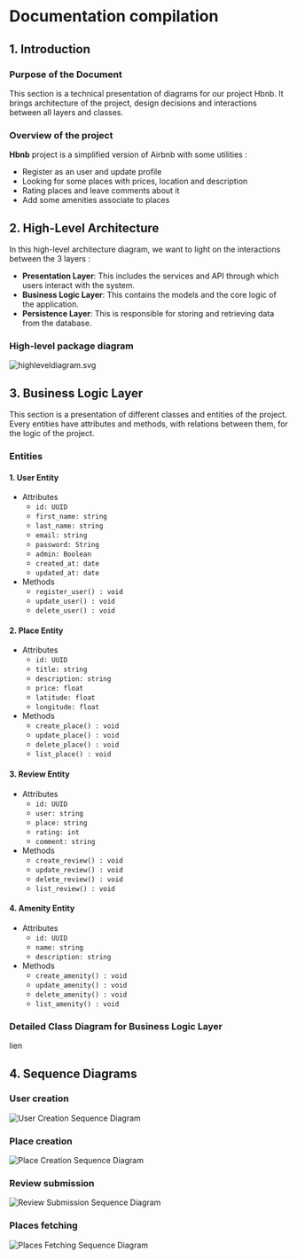 # **Documentation compilation**

## **1. Introduction**

### **Purpose of the Document**

This section is a technical presentation of diagrams for our project Hbnb. It brings architecture of the project, design decisions and interactions between all layers and classes.

### **Overview of the project**

**Hbnb** project is a simplified version of Airbnb with some utilities :

- Register as an user and update profile
- Looking for some places with prices, location and description
- Rating places and leave comments about it
- Add some amenities associate to places

## **2. High-Level Architecture**

In this high-level architecture diagram, we want to light on the interactions between the 3 layers :

- **Presentation Layer**: This includes the services and API through which users interact with the system.
- **Business Logic Layer**: This contains the models and the core logic of the application.
- **Persistence Layer**: This is responsible for storing and retrieving data from the database.

### **High-level package diagram**

![highleveldiagram.svg](https://www.mermaidchart.com/app/projects/4f606910-aade-4225-97bf-a75f73d348bc/diagrams/39abef38-27ca-4c3e-848c-8e29b1a4f96b/version/v0.1/edit)

## **3. Business Logic Layer**

This section is a presentation of different classes and entities of the project. Every entities have attributes and methods, with relations between them, for the logic of the project.

### **Entities**

#### **1. User Entity**

- Attributes
  - `id: UUID`
  - `first_name: string`
  - `last_name: string`
  - `email: string`
  - `password: String`
  - `admin: Boolean`
  - `created_at: date`
  - `updated_at: date`
- Methods
  - `register_user() : void`
  - `update_user() : void`
  - `delete_user() : void`

#### **2. Place Entity**

- Attributes
  - `id: UUID`
  - `title: string`
  - `description: string`
  - `price: float`
  - `latitude: float`
  - `longitude: float`
- Methods
  - `create_place() : void`
  - `update_place() : void`
  - `delete_place() : void`
  - `list_place() : void`

#### **3. Review Entity**

- Attributes
  - `id: UUID`
  - `user: string`
  - `place: string`
  - `rating: int`
  - `comment: string`
- Methods
  - `create_review() : void`
  - `update_review() : void`
  - `delete_review() : void`
  - `list_review() : void`

#### **4. Amenity Entity**

- Attributes
  - `id: UUID`
  - `name: string`
  - `description: string`
- Methods
  - `create_amenity() : void`
  - `update_amenity() : void`
  - `delete_amenity() : void`
  - `list_amenity() : void`

### **Detailed Class Diagram for Business Logic Layer**

lien

## **4. Sequence Diagrams**

### User creation

![User Creation Sequence Diagram](https://1drv.ms/i/c/38d5dae183484409/EXhuoazAsmtFtCgseqoYxZEBs009yR5azT2WspJTfoMHOg?e=RdcDkq)

### Place creation

![Place Creation Sequence Diagram](https://1drv.ms/i/c/38d5dae183484409/EW0at9-yTg9Gqnn9qnJYOaIBw14xcIXVpcSIxKCQBW0LRg?e=4eVLzC)

### Review submission

![Review Submission Sequence Diagram](https://1drv.ms/i/c/38d5dae183484409/ETuEB1VQmw1Dk2QCVTXMsLIB9R41WcI1tj2HQdCyfTJcCg?e=5dwVQP)

### Places fetching

![Places Fetching Sequence Diagram](https://1drv.ms/i/c/38d5dae183484409/Eet2rQYd4u1Kjx3mQZcNCZQBHuKUVYqahhgCdU9rJrkKlw?e=R82JQr)
